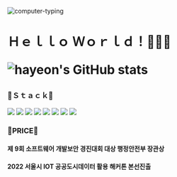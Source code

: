 <div align="left">

![computer-typing](https://user-images.githubusercontent.com/81798537/157266008-fd6fd1bf-df82-41ec-b2cb-c18d510f8f76.gif)
<h1>Ｈｅｌｌｏ Ｗｏｒｌｄ！👩🏻‍💻</>
  <p>


![hayeon's GitHub stats](https://github-readme-stats.vercel.app/api?username=hayeon&theme=material-palenight&show_icons=true)<p>
  <h3>🥨Ｓｔａｃｋ🥨</h3>
<img src="https://img.shields.io/badge/javascript-F7DF1E?style=for-the-badge&logo=javascript&logoColor=black">
 <img src="https://img.shields.io/badge/npm-BE3536?style=for-the-badge&logo=npm&logoColor=white">
 <img src="https://img.shields.io/badge/typescript-0769AD?style=for-the-badge&logo=typescript&logoColor=white">
 <img src="https://img.shields.io/badge/react-61DAFB?style=for-the-badge&logo=react&logoColor=black">
  <img src="https://img.shields.io/badge/html5-E34F26?style=for-the-badge&logo=html5&logoColor=white">
  <img src="https://img.shields.io/badge/sass-C56093?style=for-the-badge&logo=sass&logoColor=white">
  <img src="https://img.shields.io/badge/css-1572B6?style=for-the-badge&logo=css3&logoColor=white">
   <img src="https://img.shields.io/badge/git-F05032?style=for-the-badge&logo=git&logoColor=white">
  
  <h3>🌟PRICE🌟</h3><P>
  <h4> 제 9회 소프트웨어 개발보안 경진대회 대상 행정안전부 장관상</h4>
    <h4>2022 서울시 IOT 공공도시데이터 활용 해커톤 본선진출</h4>
</div>



